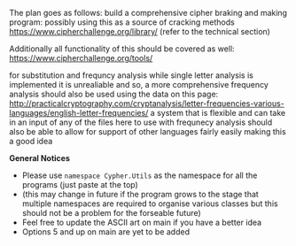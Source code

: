 The plan goes as follows:
build a comprehensive cipher braking and making program:
possibly using this as a source of cracking methods
https://www.cipherchallenge.org/library/ (refer to the technical section)

Additionally all functionality of this should be covered as well:
https://www.cipherchallenge.org/tools/

for substitution and frequncy analysis while single letter analysis is implemented it is unrealiable and so, a more comprehensive frequency analysis should also be used using the data on this page:
http://practicalcryptography.com/cryptanalysis/letter-frequencies-various-languages/english-letter-frequencies/
a system that is flexible and can take in an input of any of the files here to use with frequnecy analysis should also be able to allow for support of other languages fairly easily making this a good idea

**General Notices**
* Please use ```namespace Cypher.Utils``` as the namespace for all the programs (just paste at the top)
* (this may change in future if the program grows to the stage that multiple namespaces are required to organise various classes but this should not be a problem for the forseable future)
* Feel free to update the ASCII art on main if you have a better idea
* Options 5 and up on main are yet to be added
